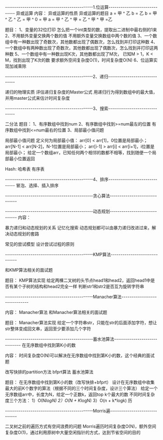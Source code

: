 


---------------------------------------------1.位运算------------------------------
异或运算
内容：
异或运算的性质
异或运算的题目
a = 甲 ^ 乙   b = 乙
b = 甲 ^ 乙 ^ 乙  = 甲 ^ 0 = 甲
a = 甲 ^ 乙 ^ 甲  = 乙 ^ 甲 ^ 甲 =乙

题目：
1、变量的32位打印 怎么把一个int类型的数，提取出二进制中最右侧的1来
2、不用额外变量交换两个数的值  不用额外变量交换数组中两个数的值
3、一个数组中有一种数出现了奇数次，其他数都出现了偶数次，怎么找到并打印这种数
4、一个数组中有两种数出现了奇数次，其他数都出现了偶数次，怎么找到并打印这两种数
5、一个数组中有一种数出现K次，其他数都出现了M次， 已知M > 1，K < M，找到出现了K次的数 要求额外空间复杂度O(1)，时间复杂度O(N)
6、位运算实现加减乘除




---------------------------------------------2、递归------------------------------


递归的物理实质
评估递归复杂度的Master公式
用递归行为得到数组中的最大值，并用master公式来估计时间复杂度






---------------------------------------------3、搜索------------------------------



二分法
题目：
1、有序数组中找到num
2、有序数组中找到>=num最左的位置
有序数组中找到<=num最右的位置
3、局部最小值问题


局部最小值问题
定义何为局部最小值：
arr[0] < arr[1]，0位置是局部最小；
arr[N-1] < arr[N-2]，N-1位置是局部最小；
arr[i-1] > arr[i] < arr[i+1]，i位置是局部最小；
给定一个数组arr，已知任何两个相邻的数都不相等，找到随便一个局部最小位置返回


Hash:
哈希表
有序表




---------------------------------------------4、排序------------------------------
冒泡、选择、插入排序





---------------------------------------------贪心算法------------------------------






---------------------------------------------动态规划------------------------------
内容：

暴力递归和动态规划的关系
记忆化搜索
动态规划都可以由暴力递归改进过来，解决动态规划的套路

常见的尝试模型
设计尝试过程的原则






---------------------------------------------KMP算法------------------------------

和KMP算法相关的面试题

题目：
KMP算法实现
给定两棵二叉树的头节点head1和head2，返回head1中是否有某个子树的结构和head2完全一样
判断str1和str2是否互为旋转字符串



---------------------------------------------Manacher算法------------------------------

内容：
Manacher算法
和Manacher算法相关的面试题

题目：
Manacher算法实现
给定一个字符串str，只能在str的后面添加字符，想让str整体变成回文串，返回至少要添加几个字符




---------------------------------------------蓄水池算法------------------------------
在无序数组中找到第K小的数

内容：
时间复杂度O(N)可以解决在无序数组中找到第K小的数，这个经典的面试题

改写快排的partition方法
bfprt算法
蓄水池算法

题目：
在无序数组中找到第K小的数（改写快排+bfprt）
设计在无序数组中收集最大的前K个数字的算法（根据不同的三个时间复杂度，设计三个算法）
给定一个无序数组arr中，长度为N，给定一个正数k，返回top k个最大的数
不同时间复杂度三个方法：
1）O(N*logN)
2）O(N + K*logN)
3）O(n + k*logk)
历



---------------------------------------------Morris遍------------------------------


二叉树之前的遍历方式有空间浪费的问题
Morris遍历时间复杂度O(N)，额外空间复杂度O(1)，通过利用原树中大量空闲指针的方式，达到节省空间的目的
